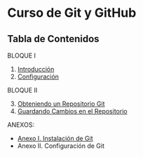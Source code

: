 # Curso de Git y GitHub

## Tabla de Contenidos

BLOQUE I

1. [Introducción](/01_introduccion.md)
2. [Configuración](/02_configuracion.md)

BLOQUE II

3. [Obteniendo un Repositorio Git](/03_obteniendo_un_repositorio_git.md)
4. [Guardando Cambios en el Repositorio](/04_guardando_cambios_en_el_repositorio.md)

ANEXOS:

* [Anexo I. Instalación de Git](/anexos/anexo_i.md)
* Anexo II. Configuración de Git



